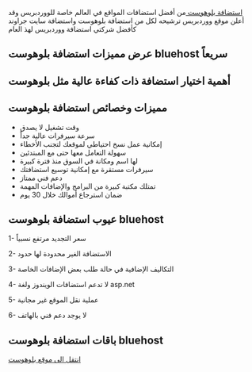 [استضافة بلوهوست ](https://dekkah.com/offer/bluehost) من أفضل استضافات المواقع في العالم خاصة للووردبريس وقد أعلن موقع ووردبريس ترشيحه لكل من استضافة بلوهوست واستضافة سايت جراوند كأفضل شركتي استضافة ووردبريس لهذ العام

## عرض مميزات استضافة بلوهوست bluehost سريعاً

## أهمية اختيار استضافة ذات كفاءة عالية مثل بلوهوست

## مميزات وخصائص استضافة بلوهوست
- وقت تشغيل لا يصدق
- سرعة سيرفرات عالية جداً
- إمكانية عمل نسخ احتياطي لموقعك لتجنب الأخطاء
- سهولة التعامل معها حتى مع المبتدئين
- لها اسم ومكانة في السوق منذ فترة كبيرة
- سيرفرات مستقرة مع إمكانية توسيع استضافتك
- دعم فني ممتاز
- تمتلك مكتبة كبيرة من البرامج والإضافات المهمة
- ضمان استرجاع أموالك خلال 30 يوم
## عيوب استضافة بلوهوست bluehost
1- سعر التجديد مرتفع نسبياً

2- الاستضافة الغير محدودة لها حدود

3- التكاليف الإضافية في حالة طلب بعض الإضافات الخاصة

4- لا تدعم استضافات الويندوز ولغة asp.net

5- عملية نقل الموقع غير مجانية

6- لا يوجد دعم فني بالهاتف
## باقات استضافة بلوهوست bluehost



[انتقل الى موقع بلوهوست](https://dekkah.com/offer/bluehost)

